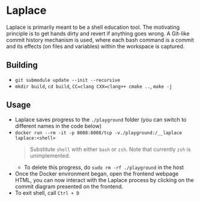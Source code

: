 # Laplace

Laplace is primarily meant to be a shell education tool. The motivating principle is to get hands dirty and revert
if anything goes wrong. A Git-like commit history mechanism is used, where each bash command is a commit and its
effects (on files and variables) within the workspace is captured.

## Building
- `git submodule update --init --recursive`
- `mkdir build`, `cd build`, `CC=clang CXX=clang++ cmake ..`, `make -j`

## Usage
- Laplace saves progress to the `./playground` folder (you can switch to different names in the code below)
- `docker run --rm -it -p 8008:8008/tcp -v./playground:/__laplace laplace:<shell>`
  > Substitute `shell` with either `bash` or `zsh`. Note that currently `zsh` is unimplemented.
  - To delete this progress, do `sudo rm -rf ./playground` in the host
- Once the Docker environment began, open the frontend webpage HTML, you can now interact with the Laplace process by clicking on the
  commit diagram presented on the frontend.
- To exit shell, call `Ctrl + D`
